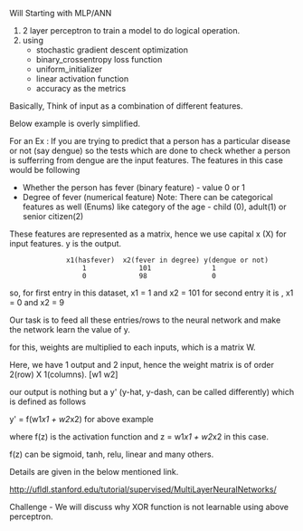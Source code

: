 Will Starting with MLP/ANN
1) 2 layer perceptron to train a model to do logical operation.
2) using 
   - stochastic gradient descent optimization
   - binary_crossentropy loss function
   - uniform_initializer
   - linear activation function
   - accuracy as the metrics

Basically, Think of input as a combination of different features.

Below example is overly simplified.

For an Ex : If you are trying to predict that a person has a particular disease or not (say dengue)
      so the tests which are done to check whether a person is sufferring from dengue are the
      input features. The features in this case would be following
   - Whether the person has fever (binary feature) - value 0 or 1
   - Degree of fever (numerical feature)
   Note: There can be categorical features as well (Enums) like category of the age - child (0), adult(1) or senior citizen(2) 
            
   These features are represented as a matrix, hence we use capital x (X) for input features.
   y is the output.

                  x1(hasfever)  x2(fever in degree) y(dengue or not)
                      1             101               1
                      0             98                0

   so, for first entry in this dataset, x1 = 1 and x2 = 101
       for second entry it is , x1 = 0 and x2 = 9
                
Our task is to feed all these entries/rows to the neural network and make the network learn the value of y.

for this, weights are multiplied to each inputs, which is a matrix W.

Here, we have 1 output and 2 input, hence the weight matrix is of order 2(row) X 1(columns).
[w1
 w2]

our output is nothing but a y' (y-hat, y-dash, can be called differently) which is defined as follows

   y' = f(w1*x1 + w2*x2) for above example
   
  where f(z) is the activation function and z = w1*x1 + w2*x2 in this case.
  
  f(z) can be sigmoid, tanh, relu, linear and many others.
  
Details are given in the below mentioned link.
  
http://ufldl.stanford.edu/tutorial/supervised/MultiLayerNeuralNetworks/
  
Challenge - We will discuss why XOR function is not learnable using above perceptron.
